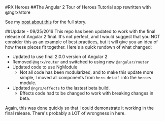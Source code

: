 #RX Heroes
##The Angular 2 Tour of Heroes Tutorial app rewritten with @ngrx/store

See my [post about this](https://bodiddlie.github.io/ng-2-toh-with-ngrx-suite/) for the full
story.

##Update - 09/25/2016
This repo has been updated to work with the final release of Angular 2 final. It's not perfect, and I would suggest that you NOT consider this
as an example of best practices, but it will give you an idea of how these pieces fit together. Here's a quick rundown of what changed:

- Updated to use final 2.0.0 version of Angular 2
- Removed `@ngrx/router` and switched to using new `@angular/router`
- Updated code to use NgModule
  - Not all code has been modularized, and to make this update more simple, I moved all components from `hero-detail` into the `heroes` module.
- Updated `@ngrx/effects` to the lastest beta build.
  - Effects code had to be changed to work with breaking changes in beta.

Again, this was done quickly so that I could demonstrate it working in the final release. There's probably a LOT of wrongness in here.
